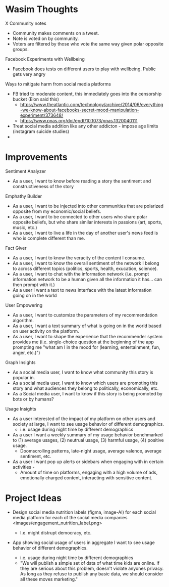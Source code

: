 
# Wasim Thoughts

X Community notes
- Community makes comments on a tweet. 
- Note is voted on by community. 
- Voters are filtered by those who vote the same way given polar opposite groups.

Facebook Experiments with Wellbeing
- Facebook does tests on different users to play with wellbeing. Public gets very angry 

Ways to mitigate harm from social media platforms
- FB tried to moderate content, this immediately goes into the censorship bucket (Elon said this)  
    - https://www.theatlantic.com/technology/archive/2014/06/everything-we-know-about-facebooks-secret-mood-manipulation-experiment/373648/
    - https://www.pnas.org/doi/epdf/10.1073/pnas.1320040111
- Treat social media addition like any other addicton - impose age limits (instagram suicide studies)
-





# Improvements 


Sentiment Analyzer
- As a user, I want to know before reading a story the sentiment and constructiveness of the story

Emphathy Builder
- As a user, I want to be injected into other communities that are polarized opposite from my economic/social beliefs. 
- As a user, I want to be connected to other users who share polar opposite beliefs, but who share similar interests in passions (art, sports, music, etc.)
- As a user, I want to live a life in the day of another user's news feed is who is complete different than me.


Fact Giver
- As a user, I want to know the veracity of the content I consume.
- As a user, I want to know the overall sentiment of the network I belong to across different topics (politics, sports, health, exucation, science). 
- As a user, I want to chat with the information network (i.e. prompt information network to be a human given all the information it has... can then prompt with it.)
- As a user I want a text to news interface with the latest information going on in the world


User Empowering
- As a user, I want to customize the parameters of my recommendation algorithm.
- As a user, I want a text summary of what is going on in the world based on user activity on the platform.
- As a user, I want to shape the experience that the recommender system provides me (i.e. single-choice question at the beginning of the app prompting me "what am I in the mood for (learning, entertainment, fun, anger, etc.)")


Graph Insights
- As a social media user, I want to know what community this story is popular in. 
- As a social media user, I want to know which users are promoting this story and what audiences they belong to politically, economically, etc.
- As a Social media user, I want to know if this story is being promoted by bots or by humans?

Usage Insights
- As a user interested of the impact of my platform on other users and society at large, I want to see usage behavior of different demographics.
    - i.e. usage during night time by different demographics
- As a user I want a weekly summary of my usage behavior benchmarked to (1) average usages, (2) neutrual usage, (3) harmful usage, (4) positive usage.
    - Doomscrolling patterns, late-night usage, average valence, average sentiment, etc. 
- As a user I want pop up alerts or sidebars when engaging with in certain activities - 
    - Amount of time on platforms, engaging with a high volume of ads, emotionally charged content, interacting with sensitive content.


# Project Ideas

- Design social media nutrition labels (figma, image-AI) for each social media platform for each of the social media companies <images/engagement_nutrition_label.png>
    - I.e. might distrupt democracy, etc.

- App showing social usage of users in aggregate I want to see usage behavior of different demographics.
    - i.e. usage during night time by different demographics
    - "We will publish a simple set of data of what time kids are online. If they are serious about this problem, doesn't violate anyones privacy. As long as they refuse to publish any basic data, we should consider all these moves marketing."